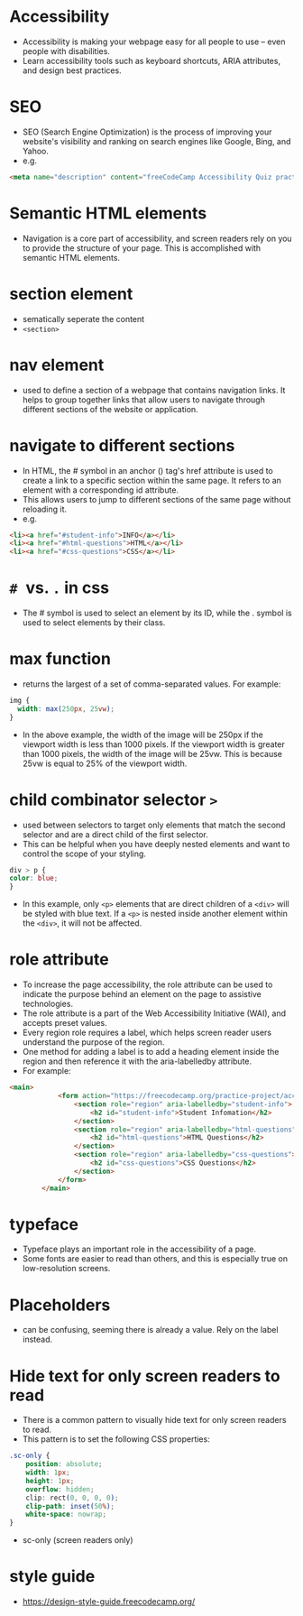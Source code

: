 # Accessibility
- Accessibility is making your webpage easy for all people to use – even people with disabilities.
- Learn accessibility tools such as keyboard shortcuts, ARIA attributes, and design best practices.


# SEO
- SEO (Search Engine Optimization) is the process of improving your website's visibility and ranking on search engines like Google, Bing, and Yahoo.
- e.g. 
```html
<meta name="description" content="freeCodeCamp Accessibility Quiz practice project"/>
```


# Semantic HTML elements
- Navigation is a core part of accessibility, and screen readers rely on you to provide the structure of your page. This is accomplished with semantic HTML elements.


# section element
- sematically seperate the content
- `<section>`


# nav element
- used to define a section of a webpage that contains navigation links. It helps to group together links that allow users to navigate through different sections of the website or application.


# navigate to different sections
- In HTML, the # symbol in an anchor (<a>) tag's href attribute is used to create a link to a specific section within the same page. It refers to an element with a corresponding id attribute.
- This allows users to jump to different sections of the same page without reloading it.
- e.g.
```html
<li><a href="#student-info">INFO</a></li>
<li><a href="#html-questions">HTML</a></li>
<li><a href="#css-questions">CSS</a></li>
```


# `# `vs. `.` in css
- The # symbol is used to select an element by its ID, while the . symbol is used to select elements by their class.


# max function
- returns the largest of a set of comma-separated values. For example:
```css
img {
  width: max(250px, 25vw);
}
```
- In the above example, the width of the image will be 250px if the viewport width is less than 1000 pixels. If the viewport width is greater than 1000 pixels, the width of the image will be 25vw. This is because 25vw is equal to 25% of the viewport width.


# child combinator selector `>`
- used between selectors to target only elements that match the second selector and are a direct child of the first selector.
- This can be helpful when you have deeply nested elements and want to control the scope of your styling.
```css
div > p {
color: blue;
}
```
- In this example, only `<p>` elements that are direct children of a `<div>` will be styled with blue text. If a `<p>` is nested inside another element within the `<div>`, it will not be affected.


# role attribute
- To increase the page accessibility, the role attribute can be used to indicate the purpose behind an element on the page to assistive technologies. 
- The role attribute is a part of the Web Accessibility Initiative (WAI), and accepts preset values.
- Every region role requires a label, which helps screen reader users understand the purpose of the region. 
- One method for adding a label is to add a heading element inside the region and then reference it with the aria-labelledby attribute.
- For example:
```html
<main>
			<form action="https://freecodecamp.org/practice-project/accessibility-quiz" method="post">
				<section role="region" aria-labelledby="student-info">
					<h2 id="student-info">Student Infomation</h2>
				</section>
				<section role="region" aria-labelledby="html-questions">
					<h2 id="html-questions">HTML Questions</h2>
				</section>
				<section role="region" aria-labelledby="css-questions">
					<h2 id="css-questions">CSS Questions</h2>
				</section>
			</form>
		</main>
```


# typeface
- Typeface plays an important role in the accessibility of a page. 
- Some fonts are easier to read than others, and this is especially true on low-resolution screens.

# Placeholders
- can be confusing, seeming there is already a value. Rely on the label instead.

# Hide text for only screen readers to read
- There is a common pattern to visually hide text for only screen readers to read.
- This pattern is to set the following CSS properties:
```css
.sc-only {
	position: absolute;
	width: 1px;
	height: 1px;
	overflow: hidden;
	clip: rect(0, 0, 0, 0);
	clip-path: inset(50%);
	white-space: nowrap;
}
```
- sc-only (screen readers only)



# style guide
- https://design-style-guide.freecodecamp.org/ 